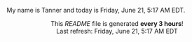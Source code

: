 My name is Tanner and today is Friday, June 21, 5:17 AM EDT.

<p align="center">This <i>README</i> file is generated <b>every 3 hours</b>!</br>Last refresh: Friday, June 21, 5:17 AM EDT<br /></p>
